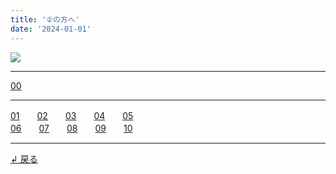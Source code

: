 ```yaml
---
title: '②の方へ'
date: '2024-01-01'
---
```

![](/images/2.jpg)
***
[00](/posts/2-00)
***
[01](/posts/2-01)　　[02](/posts/2-02)　　[03](/posts/2-03)　　[04](/posts/2-04)　　[05](/posts/2-05)  
[06](/posts/2-06)　　[07](/posts/2-07)　　[08](/posts/2-08)　　[09](/posts/2-09)　　[10](/posts/2-10)
***
[ ↲ 戻る ](https://01234567890.thebase.in/about)

